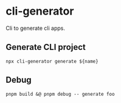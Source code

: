 # cli-generator

Cli to generate cli apps.


## Generate CLI project

```
npx cli-generator generate ${name}
```

## Debug

```
pnpm build &@ pnpm debug -- generate foo
```
